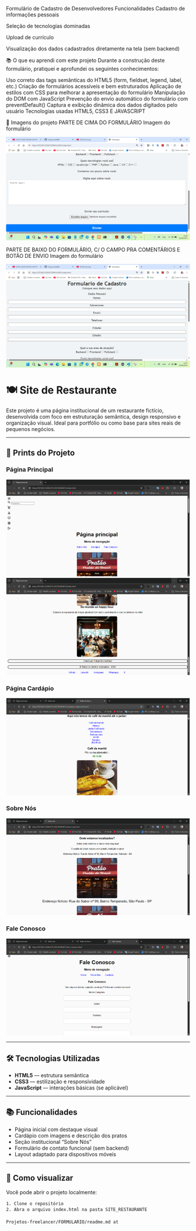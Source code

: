 Formulário de Cadastro de Desenvolvedores
Funcionalidades
Cadastro de informações pessoais

Seleção de tecnologias dominadas

Upload de currículo

Visualização dos dados cadastrados diretamente na tela (sem backend)

📚 O que eu aprendi com este projeto
Durante a construção deste formulário, pratiquei e aprofundei os seguintes conhecimentos:

Uso correto das tags semânticas do HTML5 (form, fieldset, legend, label, etc.)
Criação de formulários acessíveis e bem estruturados
Aplicação de estilos com CSS para melhorar a apresentação do formulário
Manipulação do DOM com JavaScript
Prevenção do envio automático do formulário com preventDefault()
Captura e exibição dinâmica dos dados digitados pelo usuário
Tecnologias usadas
HTML5, CSS3 E JAVASCRIPT

📸 Imagens do projeto
PARTE DE CIMA DO FORMULÁRIO Imagem do formulário

![imagem da tela do formulário](PRINTS_DOS_PROJETOS/FORMULARIO1.png)

PARTE DE BAIXO DO FORMULÁRIO, C/ O CAMPO PRA COMENTÁRIOS E BOTÃO DE ENVIO Imagem do formulário

![imagem da parte de baixo do formulário](PRINTS_DOS_PROJETOS/FORMULARIO2.png)

# 🍽️ Site de Restaurante

Este projeto é uma página institucional de um restaurante fictício, desenvolvida com foco em estruturação semântica, design responsivo e organização visual. Ideal para portfólio ou como base para sites reais de pequenos negócios.

---

## 📸 Prints do Projeto

### Página Principal
![Página Principal](PRINTS_DOS_PROJETOS/PAGINA-PRINCIPAL.png)
![Página Principal 2](PRINTS_DOS_PROJETOS/PAGINA-PRINCIPAL-2.png)

### Página Cardápio
![Cardápio](PRINTS_DOS_PROJETOS/PAGINA-CARDAPIO.png)

### Sobre Nós
![Sobre Nós](PRINTS_DOS_PROJETOS/PAGINA-SOBRE-NOS.png)

### Fale Conosco
![Fale Conosco](PRINTS_DOS_PROJETOS/FALE-CONOSCO.png)

---

## 🛠️ Tecnologias Utilizadas

- **HTML5** — estrutura semântica
- **CSS3** — estilização e responsividade
- **JavaScript** — interações básicas (se aplicável)

---

## 📚 Funcionalidades

- Página inicial com destaque visual
- Cardápio com imagens e descrição dos pratos
- Seção institucional “Sobre Nós”
- Formulário de contato funcional (sem backend)
- Layout adaptado para dispositivos móveis

---

## 🚀 Como visualizar

Você pode abrir o projeto localmente:
```bash
1. Clone o repositório
2. Abra o arquivo index.html na pasta SITE_RESTAURANTE

Projetos-freelancer/FORMULARIO/readme.md at
